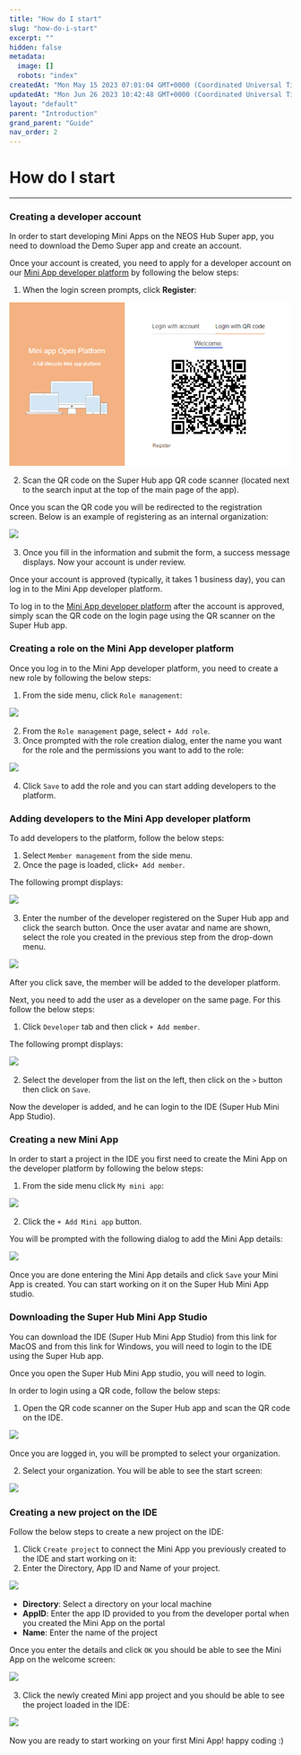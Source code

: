```yaml
---
title: "How do I start"
slug: "how-do-i-start"
excerpt: ""
hidden: false
metadata: 
  image: []
  robots: "index"
createdAt: "Mon May 15 2023 07:01:04 GMT+0000 (Coordinated Universal Time)"
updatedAt: "Mon Jun 26 2023 10:42:48 GMT+0000 (Coordinated Universal Time)"
layout: "default"
parent: "Introduction"
grand_parent: "Guide"
nav_order: 2
---
```

# How do I start
***
### Creating a developer account

In order to start developing Mini Apps on the NEOS Hub Super app, you need to download the Demo Super app and create an account.

Once your account is created, you need to apply for a developer account on our [Mini App developer platform](https://fmp.tmf.stage.neuxnet.com:30001/#/) by following the below steps:

1. When the login screen prompts, click **Register**:

![](/assets/images/8c7b24a-small-register.png)

2. Scan the QR code on the Super Hub app QR code scanner (located next to the search input at the top of the main page of the app).

Once you scan the QR code you will be redirected to the registration screen. Below is an example of registering as an internal organization:

![](https://files.readme.io/a16552c-small-registeration-form.png)

3. Once you fill in the information and submit the form, a success message displays. Now your account is under review.

Once your account is approved (typically, it takes 1 business day), you can log in to the Mini App developer platform.

To log in to the [Mini App developer platform](https://fmp.tmf.stage.neuxnet.com:30001/#/login) after the account is approved, simply scan the QR code on the login page using the QR scanner on the Super Hub app.

### Creating a role on the Mini App developer platform

Once you log in to the Mini App developer platform, you need to create a new role by following the below steps:

1. From the side menu, click  `Role management`:

![](https://files.readme.io/f8f405e-small-side-menu.png)

2. From the `Role management` page, select `+ Add role`.
3. Once prompted with the role creation dialog, enter the name you want for the role and the permissions you want to add to the role:

![](https://files.readme.io/f8e2859-small-add-role.png)

4. Click `Save` to add the role and you can start adding developers to the platform.

### Adding developers to the Mini App developer platform

To add developers to the platform, follow the below steps:

1. Select `Member management` from the side menu.
2. Once the page is loaded, click`+ Add member`.

The following prompt displays:

![](https://files.readme.io/68cb7e5-small-add-member-prompt.png)

3. Enter the number of the developer registered on the Super Hub app and click the search button. Once the user avatar and name are shown, select the role you created in the previous step from the drop-down menu.

![](https://files.readme.io/4078e56-small-selected-role.png)

After you click save, the member will be added to the developer platform.

Next, you need to add the user as a developer on the same page. For this follow the below steps:

1. Click `Developer` tab and then click `+ Add member`. 

The following prompt displays:

![](https://files.readme.io/5fd98e0-small-add-developer.png)

2. Select the developer from the list on the left, then click on the `>` button then click on `Save`.

Now the developer is added, and he can login to the IDE (Super Hub Mini App Studio).

### Creating a new Mini App

In order to start a project in the IDE you first need to create the Mini App on the developer platform by following the below steps:

1. From the side menu click `My mini app`:

![](https://files.readme.io/e6c549f-small-my-mini-app.png)

2. Click the `+ Add Mini app` button.

You will be prompted with the following dialog to add the Mini App details:

![](https://files.readme.io/6e87422-small-add-mini-app-dialog.png)

Once you are done entering the Mini App details and click `Save` your Mini App is created. You can start working on it on the Super Hub Mini App studio.

### Downloading the Super Hub Mini App Studio

You can download the IDE (Super Hub Mini App Studio) from this link for MacOS and from this link for Windows, you will need to login to the IDE using the Super Hub app.

Once you open the Super Hub Mini App studio, you will need to login. 

In order to login using a QR code, follow the below steps:

1. Open the QR code scanner on the Super Hub app and scan the QR code on the IDE.

![](https://files.readme.io/114e801-small-ide-login.png)

Once you are logged in, you will be prompted to select your organization.  

2. Select your organization.  You will be able to see the start screen:

![](https://files.readme.io/5ac74ce-small-ide-start-screen.png)

### Creating a new project on the IDE

Follow the below steps to create a new project on the IDE:

1. Click `Create project` to connect the Mini App you previously created to the IDE and start working on it:
2. Enter the Directory, App ID and Name of your project.

![](https://files.readme.io/6cbfd41-small-ide-create-project.png)

- **Directory**: Select a directory on your local machine
- **AppID**: Enter the app ID provided to you from the developer portal when you created the Mini App on the portal
- **Name**: Enter the name of the project

Once you enter the details and click `OK` you should be able to see the Mini App on the welcome screen:

![](https://files.readme.io/7077dd9-small-mini-app-created.png)

3. Click the newly created Mini app project and you should be able to see the project loaded in the IDE:

![](https://files.readme.io/123bef9-small-ide-home-page.png)

Now you are ready to start working on your first Mini App! happy coding :)
